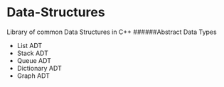 # Data-Structures
Library of common Data Structures in C++
######Abstract Data Types
- List ADT
- Stack ADT
- Queue ADT
- Dictionary ADT
- Graph ADT

